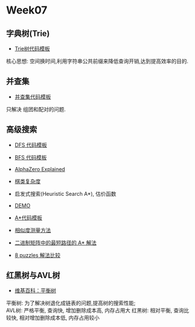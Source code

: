 # Week07

## 字典树(Trie)

- [Trie树代码模板](https://shimo.im/docs/DP53Y6rOwN8MTCQH/read)

核心思想: 空间换时间,利用字符串公共前缀来降低查询开销,达到提高效率的目的.

## 并查集

- [并查集代码模板](https://shimo.im/docs/VtcxL0kyp04OBHak/read)

只解决 组团和配对的问题.

## 高级搜索

- [DFS 代码模板](https://shimo.im/docs/UdY2UUKtliYXmk8t/read)
- [BFS 代码模板](https://shimo.im/docs/ZBghMEZWix0Lc2jQ/read)
- [AlphaZero Explained](https://nikcheerla.github.io/deeplearningschool/2018/01/01/AlphaZero-Explained/)
- [棋类复杂度](https://en.wikipedia.org/wiki/Game_complexity)

- 启发式搜索(Heuristic Search A*), 估价函数

- [DEMO](https://jtr354.github.io/Frontend-01-Template/week11/road.html)

- [A*代码模板](https://shimo.im/docs/8CzMlrcvbWwFXA8r/read)
- [相似度测量方法](https://dataaspirant.com/five-most-popular-similarity-measures-implementation-in-python/)
- [二进制矩阵中的最短路径的 A* 解法](https://leetcode.com/problems/shortest-path-in-binary-matrix/discuss/313347/A*-search-in-Python)
- [8 puzzles 解法比较](https://zxi.mytechroad.com/blog/searching/8-puzzles-bidirectional-astar-vs-bidirectional-bfs/)

## 红黑树与AVL树

- [维基百科：平衡树](https://en.wikipedia.org/wiki/Self-balancing_binary_search_tree)

平衡树: 为了解决树退化成链表的问题,提高树的搜索性能;  
AVL树: 严格平衡, 查询快, 增加删除成本高, 内存占用大
红黑树: 相对平衡, 查询比较快, 相对增加删除成本低, 内存占用较小
